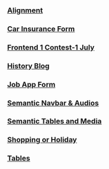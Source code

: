 ### [Alignment](https://meetgovindbajaj.github.io/Acciojob/Main/Alignment/)

### [Car Insurance Form](https://meetgovindbajaj.github.io/Acciojob/Main/Car%20Insurance%20Form/)

### [Frontend 1 Contest-1 July](https://meetgovindbajaj.github.io/Acciojob/Main/Frontend%201%20Contest-1%20July/)

### [History Blog](https://meetgovindbajaj.github.io/Acciojob/Main/History%20Blog/)

### [Job App Form](https://meetgovindbajaj.github.io/Acciojob/Main/Job%20App%20Form/)

### [Semantic Navbar & Audios](https://meetgovindbajaj.github.io/Acciojob/Main/Semantic%20Navbar%20&%20Audios/)

### [Semantic Tables and Media](https://meetgovindbajaj.github.io/Acciojob/Main/Semantic%20Tables%20and%20Media)

### [Shopping or Holiday](https://meetgovindbajaj.github.io/Acciojob/Main/Shopping%20or%20Holiday/)

### [Tables](https://meetgovindbajaj.github.io/Acciojob/Main/Tables/)
